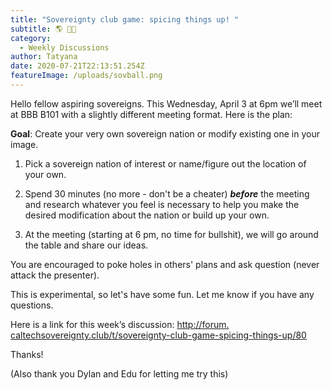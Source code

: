 ```yaml
---
title: "Sovereignty club game: spicing things up! "
subtitle: 🌎 🐱‍🐉
category:
  - Weekly Discussions
author: Tatyana
date: 2020-07-21T22:13:51.254Z
featureImage: /uploads/sovball.png
---
```

Hello fellow aspiring sovereigns. This Wednesday, April 3 at 6pm we’ll meet at BBB B101 with a slightly different meeting format. Here is the plan:



**Goal**: Create your very own sovereign nation or modify existing one in your image.

1. Pick a sovereign nation of interest or name/figure out the location of your own.

2. Spend 30 minutes (no more - don't be a cheater) ***before*** the meeting and research whatever you feel is necessary to help you make the desired modification about the nation or build up your own.

3. At the meeting (starting at 6 pm, no time for bullshit), we will go around the table and share our ideas.

You are encouraged to poke holes in others' plans and ask question (never attack the presenter).



This is experimental, so let's have some fun. Let me know if you have any questions.



Here is a link for this week’s discussion: [http://forum.​caltechsovereignty.club/t/​sovereignty-club-game-spicing-​things-up/80](http://forum.caltechsovereignty.club/t/sovereignty-club-game-spicing-things-up/80)



Thanks!

(Also thank you Dylan and Edu for letting me try this)